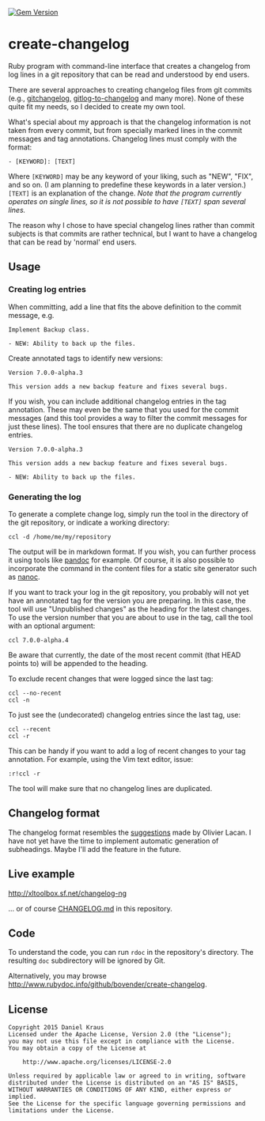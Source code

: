 [![Gem Version](https://badge.fury.io/rb/create_changelog.svg)](http://badge.fury.io/rb/create_changelog)

create-changelog
================

Ruby program with command-line interface that creates a changelog from
log lines in a git repository that can be read and understood by end
users.

There are several approaches to creating changelog files from git
commits (e.g., [gitchangelog][], [gitlog-to-changelog][gl2cl] and many
more). None of these quite fit my needs, so I decided to create my own
tool.

What's special about my approach is that the changelog information is
not taken from every commit, but from specially marked lines in the
commit messages and tag annotations. Changelog lines must comply with
the format:

	- [KEYWORD]: [TEXT]

Where `[KEYWORD]` may be any keyword of your liking, such as "NEW",
"FIX", and so on. (I am planning to predefine these keywords in a later
version.) `[TEXT]` is an explanation of the change. _Note that the
program currently operates on single lines, so it is not possible to
have `[TEXT]` span several lines._

The reason why I chose to have special changelog lines rather than
commit subjects is that commits are rather technical, but I want to have
a changelog that can be read by 'normal' end users.


Usage
-----

### Creating log entries
When committing, add a line that fits the above definition to the commit
message, e.g.

	Implement Backup class.

	- NEW: Ability to back up the files.

Create annotated tags to identify new versions:

	Version 7.0.0-alpha.3

	This version adds a new backup feature and fixes several bugs.

If you wish, you can include additional changelog entries in the tag
annotation. These may even be the same that you used for the commit
messages (and this tool provides a way to filter the commit messages for
just these lines). The tool ensures that there are no duplicate
changelog entries.

	Version 7.0.0-alpha.3

	This version adds a new backup feature and fixes several bugs.

	- NEW: Ability to back up the files.


### Generating the log

To generate a complete change log, simply run the tool in the directory
of the git repository, or indicate a working directory:

	ccl -d /home/me/my/repository

The output will be in markdown format. If you wish, you can further
process it using tools like [pandoc][] for example. Of course, it is
also possible to incorporate the command in the content files for a
static site generator such as [nanoc][].

If you want to track your log in the git repository, you probably will
not yet have an annotated tag for the version you are preparing. In this
case, the tool will use "Unpublished changes" as the heading for the
latest changes. To use the version number that you are about to use in
the tag, call the tool with an optional argument:

	ccl 7.0.0-alpha.4

Be aware that currently, the date of the most recent commit (that HEAD
points to) will be appended to the heading.

To exclude recent changes that were logged since the last tag:

	ccl --no-recent
	ccl -n

To just see the (undecorated) changelog entries since the last tag, use:

	ccl --recent
	ccl -r

This can be handy if you want to add a log of recent changes to your tag
annotation. For example, using the Vim text editor, issue:

	:r!ccl -r

The tool will make sure that no changelog lines are duplicated.


Changelog format
----------------

The changelog format resembles the [suggestions][kacl] made by Olivier
Lacan. I have not yet have the time to implement automatic generation of
subheadings. Maybe I'll add the feature in the future.


Live example
------------

<http://xltoolbox.sf.net/changelog-ng>

... or of course [CHANGELOG.md][] in this repository.


Code
----

To understand the code, you can run `rdoc` in the repository's
directory. The resulting `doc` subdirectory will be ignored by Git.

Alternatively, you may browse
<http://www.rubydoc.info/github/bovender/create-changelog>.


License
-------

	Copyright 2015 Daniel Kraus
	Licensed under the Apache License, Version 2.0 (the "License");
	you may not use this file except in compliance with the License.
	You may obtain a copy of the License at

		http://www.apache.org/licenses/LICENSE-2.0

	Unless required by applicable law or agreed to in writing, software
	distributed under the License is distributed on an "AS IS" BASIS,
	WITHOUT WARRANTIES OR CONDITIONS OF ANY KIND, either express or implied.
	See the License for the specific language governing permissions and
	limitations under the License.

[gitchangelog]: https://pypi.python.org/pypi/gitchangelog
[gl2cl]: https://github.com/manuelbua/gitver/blob/master/gitlog-to-changelog
[gnu-changelog]: http://www.gnu.org/prep/standards/html_node/Change-Logs.html
[pandoc]: http://johnmacfarlane.net/pandoc
[nanoc]: http://nanoc.ws
[kacl]: http://keepachangelog.com
[CHANGELOG.md]: CHANGELOG.md

<!-- vim: set tw=72 : -->
